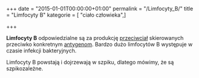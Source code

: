 +++
date = "2015-01-01T00:00:00+01:00"
permalink = "/Limfocyty_B/"
title = "Limfocyty B"
kategorie = [ "ciało człowieka",]

+++

**Limfocyty B** odpowiedzialne są za produkcję [przeciwciał](/atopedia/Przeciwciało "wikilink") skierowanych przeciwko konkretnym [antygenom](/atopedia/Antygen "wikilink"). Bardzo dużo limfocytów B występuje w czasie infekcji bakteryjnych.

Limfocyty B powstają i dojrzewają w szpiku, dlatego mówimy, że są szpikozależne.
